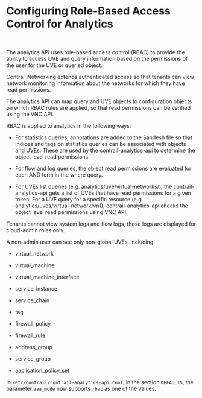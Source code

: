 # Configuring Role-Based Access Control for Analytics

 

The analytics API uses role-based access control (RBAC) to provide the
ability to access UVE and query information based on the permissions of
the user for the UVE or queried object.

Contrail Networking extends authenticated access so that tenants can
view network monitoring information about the networks for which they
have read permissions.

The analytics API can map query and UVE objects to configuration objects
on which RBAC rules are applied, so that read permissions can be
verified using the VNC API.

RBAC is applied to analytics in the following ways:

-   For statistics queries, annotations are added to the Sandesh file so
    that indices and tags on statistics queries can be associated with
    objects and UVEs. These are used by the contrail-analytics-api to
    determine the object level read permissions.

-   For flow and log queries, the object read permissions are evaluated
    for each AND term in the where query.

-   For UVEs list queries (e.g. analytics/uve/virtual-networks/), the
    contrail-analytics-api gets a list of UVEs that have read
    permissions for a given token. For a UVE query for a specific
    resource (e.g. analytics/uves/virtual-network/vn1),
    contrail-analytics-api checks the object level read permissions
    using VNC API.

Tenants cannot view system logs and flow logs, those logs are displayed
for cloud-admin roles only.

A non-admin user can see only non-global UVEs, including:

-   virtual\_network

-   virtual\_machine

-   virtual\_machine\_interface

-   service\_instance

-   service\_chain

-   tag

-   firewall\_policy

-   firewall\_rule

-   address\_group

-   service\_group

-   aaplication\_policy\_set

In `/etc/contrail/contrail-analytics-api.conf`, in the section
`DEFAULTS`, the parameter `aaa_mode` now supports `rbac` as one of the
values.

 
